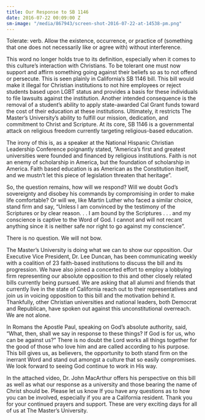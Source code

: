 ```yaml
---
title: Our Response to SB 1146
date: 2016-07-22 00:09:00 Z
sm-image: "/media/867943/screen-shot-2016-07-22-at-14538-pm.png"
---
```


Tolerate: verb. Allow the existence, occurrence, or practice of (something that one does not necessarily like or agree with) without interference.

This word no longer holds true to its definition, especially when it comes to this culture’s interaction with Christians. To be tolerant one must now support and affirm something going against their beliefs so as to not offend or persecute. This is seen plainly in California’s SB 1146 bill. This bill would make it illegal for Christian institutions to not hire employees or reject students based upon LGBT status and provides a basis for these individuals to file lawsuits against the institution. Another intended consequence is the removal of a student’s ability to apply state-awarded Cal Grant funds toward the cost of their education at these institutions. Ultimately, it restricts The Master’s University’s ability to fulfill our mission, dedication, and commitment to Christ and Scripture. At its core, SB 1146 is a governmental attack on religious freedom currently targeting religious-based education.

The irony of this is, as a speaker at the National Hispanic Christian Leadership Conference poignantly stated, “America’s first and greatest universities were founded and financed by religious institutions. Faith is not an enemy of scholarship in America, but the foundation of scholarship in America. Faith based education is as American as the Constitution itself, and we mustn’t let this piece of legislation threaten that heritage”.

So, the question remains, how will we respond? Will we doubt God’s sovereignty and disobey his commands by compromising in order to make life comfortable? Or will we, like Martin Luther who faced a similar choice, stand firm and say, “Unless I am convinced by the testimony of the Scriptures or by clear reason. . . I am bound by the Scriptures . . . and my conscience is captive to the Word of God. I cannot and will not recant anything since it is neither safe nor right to go against my conscience”.

There is no question. We will not bow.

The Master’s University is doing what we can to show our opposition. Our Executive Vice President, Dr. Lee Duncan, has been communicating weekly with a coalition of 23 faith-based institutions to discuss the bill and its progression. We have also joined a concerted effort to employ a lobbying firm representing our absolute opposition to this and other closely related bills currently being pursued. We are asking that all alumni and friends that currently live in the state of California reach out to their representatives and join us in voicing opposition to this bill and the motivation behind it. Thankfully, other Christian universities and national leaders, both Democrat and Republican, have spoken out against this unconstitutional overreach. We are not alone.

In Romans the Apostle Paul, speaking on God’s absolute authority, said, “What, then, shall we say in response to these things? If God is for us, who can be against us?” There is no doubt the Lord works all things together for the good of those who love him and are called according to his purpose. This bill gives us, as believers, the opportunity to both stand firm on the inerrant Word and stand out amongst a culture that so easily compromises. We look forward to seeing God continue to work in His way.

In the attached video, Dr. John MacArthur offers his perspective on this bill as well as what our response as a university and those bearing the name of Christ should be. Please let us know If you have any questions as to how you can be involved, especially if you are a California resident. Thank you for your continued prayers and support. These are very exciting days for all of us at The Master’s University.

